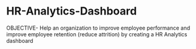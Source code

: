 # HR-Analytics-Dashboard
OBJECTIVE- Help an organization to improve employee performance and improve employee retention (reduce attrition) by creating a HR Analytics dashboard
